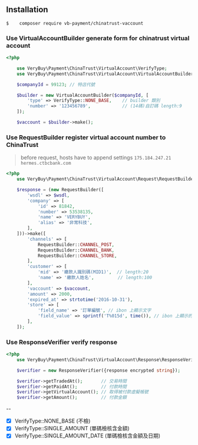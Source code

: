 Installation
-------------

```shell
$    composer require vb-payment/chinatrust-vaccount
```

### Use VirtualAccountBuilder generate form for chinatrust virtual account


```php
<?php

    use VeryBuy\Payment\ChinaTrust\VirtualAccount\VerifyType;
    use VeryBuy\Payment\ChinaTrust\VirtualAccount\VirtualAccountBuilder;

    $companyId = 99123; // 特店代號

    $builder = new VirtualAccountBuilder($companyId, [
        'type' => VerifyType::NONE_BASE,    // builder 類別
        'number' => '123456789',            // (14碼)自訂碼 length:9
    ]);

    $vaccount = $builder->make();
```


### Use RequestBuilder register virtual account number to ChinaTrust

 > before request, hosts have to append settings `175.184.247.21  hermes.ctbcbank.com`

```php
<?php
    use VeryBuy\Payment\ChinaTrust\VirtualAccount\Request\RequestBuilder;

    $response = (new RequestBuilder([
        'wsdl' => $wsdl,
        'company' => [
            'id' => 81842,
            'number' => 53538135,
            'name' => 'VERYBUY',
            'alias' => '非常科技',
        ],
    ]))->make([
        'channels' => [
            RequestBuilder::CHANNEL_POST,
            RequestBuilder::CHANNEL_BANK,
            RequestBuilder::CHANNEL_STORE,
        ],
        'customer' => [
            'mid' => '繳款人識別碼(MID1)',  // length:20
            'name' => '繳款人姓名',         // length:100
        ],
        'vaccount' => $vaccount,
        'amount' => 2000,
        'expired_at' => strtotime('2016-10-31'),
        'store' => [
            'field_name' => '訂單編號', // ibon 上顯示文字
            'field_value' => sprintf('T%015d', time()), // ibon 上顯示的值
        ],
    ]);
```

### Use ResponseVerifier verify response


```php
<?php
    use VeryBuy\Payment\ChinaTrust\VirtualAccount\Response\ResponseVerifier;

    $verifier = new ResponseVerifier({response encrypted string});

    $verifier->getTradedAt();       // 交易時間
    $verifier->getPaidAt();         // 付款時間
    $verifier->getVirtualAccount(); // 取得被付款虛擬帳號
    $verifier->getAmount();         // 付款金額
```

--

 - [x] VerifyType::NONE_BASE              (不檢)
 - [x] VerifyType::SINGLE_AMOUNT          (單碼檢核含金額)
 - [x] VerifyType::SINGLE_AMOUNT_DATE     (單碼檢核含金額及日期)
